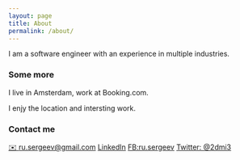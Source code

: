 ```yaml
---
layout: page
title: About
permalink: /about/
---
```


I am a software engineer with an experience in multiple industries.

### Some more

I live in Amsterdam, work at Booking.com.

I enjy the location and intersting work.

### Contact me

[✉️ ru.sergeev@gmail.com](mailto:ru.sergeev+github@gmail.com)
[LinkedIn](https://www.linkedin.com/in/dsergeev/)
[FB:ru.sergeev](https://www.facebook.com/ru.sergeev) 
[Twitter: @2dmi3](https://twitter.com/2dmi3)
